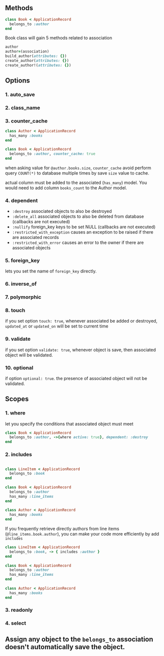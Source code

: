 ## Methods
```ruby
class Book < ApplicationRecord
  belongs_to :author
end
```
Book class will gain 5 methods related to association
```ruby
author
author=(association)
build_author(attributes: {})
create_author(attributes: {})
create_author!(attributes: {})
```

## Options
### 1. auto_save
### 2. class_name
### 3. counter_cache
```ruby
class Author < ApplicationRecord
  has_many :books 
end 

class Book < ApplicationRecord
  belongs_to :author, counter_cache: true
end 
```
when asking value for `@author.books.size`, `counter_cache` avoid perform query `COUNT(*)` to database multiple times by save `size` value to cache. 

actual column must be added to the associated (`has_many`) model. You would need to add column `books_count` to the Author model.
### 4. dependent
- `:destroy` associated objects to also be destroyed
- `:delete_all` associated objects to also be deleted from database (callbacks are not executed)
- `:nullify` foreign_key keys to be set NULL (callbacks are not executed)
- `:restricted_with_exception` causes an exception to be raised if there are associated records
- `:restricted_with_error` causes an error to the owner if there are associated objects
### 5. foreign_key
lets you set the name of `foreign_key` directly.
### 6. inverse_of
### 7. polymorphic
### 8. touch
if you set option `touch: true`, whenever associated be added or destroyed, `updated_at` or `updated_on` will be set to current time
### 9. validate
if you set option `validate: true`, whenever object is save, then associated object will be validated.
### 10. optional
if option `optional: true`. the presence of associated object will not be validated. 
## Scopes

### 1. where
let you specify the conditions that associated object must meet
```ruby
class Book < ApplicationRecord
  belongs_to :author, ->{where active: true}, dependent: :destroy
end
```
### 2. includes
```ruby

class LineItem < ApplicationRecord
  belongs_to :book
end
 
class Book < ApplicationRecord
  belongs_to :author
  has_many :line_items
end
 
class Author < ApplicationRecord
  has_many :books
end
```
If you frequently retrieve directly authors from line items (`@line_items.book.author`), you can make your code more efficiently by  add `includes` 
```ruby
class LineItem < ApplicationRecord
  belongs_to :book, -> { includes :author }
end
 
class Book < ApplicationRecord
  belongs_to :author
  has_many :line_items
end
 
class Author < ApplicationRecord
  has_many :books
end
```
### 3. readonly
### 4. select
## Assign any object to the `belongs_to` association doesn't automatically save the object.
